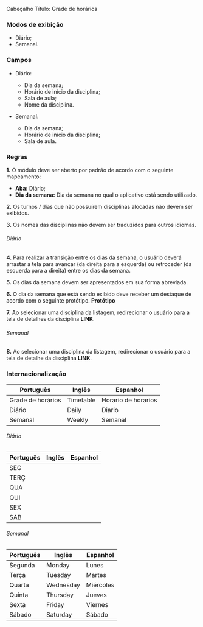 Cabeçalho
Título: Grade de horários

### Modos de exibição

- Diário;
- Semanal.

### Campos

- Diário:
	- Dia da semana;
	- Horário de início da disciplina;
	- Sala de aula;
	- Nome da disciplina.

- Semanal:
	- Dia da semana;
	- Horário de início da disciplina;
	- Sala de aula.

### Regras

**1.** O módulo deve ser aberto por padrão de acordo com o seguinte mapeamento:

- **Aba:** Diário;
- **Dia da semana:** Dia da semana no qual o aplicativo está sendo utilizado.

**2.** Os turnos / dias que não possuírem disciplinas alocadas não devem ser exibidos.

**3.** Os nomes das disciplinas não devem ser traduzidos para outros idiomas.

###### Diário

**4.** Para realizar a transição entre os dias da semana, o usuário deverá arrastar a tela para avançar (da direita para a esquerda) ou retroceder (da esquerda para a direita) entre os dias da semana.

**5.** Os dias da semana devem ser apresentados em sua forma abreviada.

**6.** O dia da semana que está sendo exibido deve receber um destaque de acordo com o seguinte protótipo. **Protótipo**

**7.** Ao selecionar uma disciplina da listagem, redirecionar o usuário para a tela de detalhes da disciplina **LINK**.

###### Semanal

**8.** Ao selecionar uma disciplina da listagem, redirecionar o usuário para a tela de detalhe da disciplina **LINK**.

### Internacionalização

| Português         | Inglês           | Espanhol            |
| ----------------- | ---------------- | ------------------- |
| Grade de horários | Timetable        | Horario de horarios |
| Diário            | Daily			   | Diario 			 |
| Semanal			| Weekly           | Semanal			 |


###### Diário

| Português        | Inglês           | Espanhol           |
| ---------------- | ---------------- | ------------------ |
| SEG              |
| TERÇ 			   |
| QUA              |
| QUI              |
| SEX              |
| SAB              |

###### Semanal

| Português        | Inglês           | Espanhol           |
| ---------------- | ---------------- | ------------------ |
| Segunda		   | Monday           | Lunes              |
| Terça 		   | Tuesday          | Martes			   |
| Quarta		   | Wednesday        | Miércoles          |
| Quinta		   | Thursday         | Jueves             |
| Sexta			   | Friday    		  | Viernes 		   |
| Sábado		   | Saturday 		  | Sábado             |